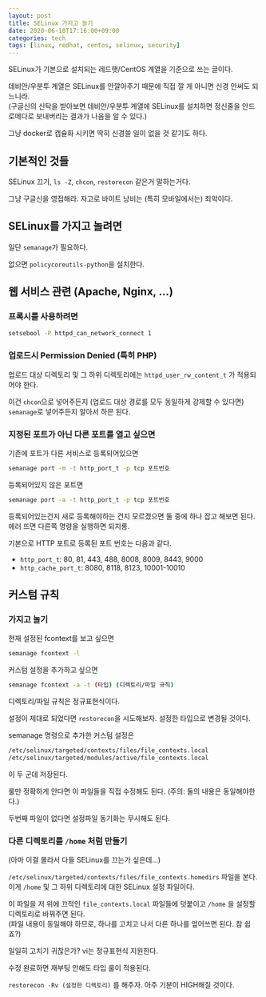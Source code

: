 ```yaml
---
layout: post
title: SELinux 가지고 놀기
date: 2020-06-18T17:16:00+09:00
categories: tech
tags: [linux, redhat, centos, selinux, security]
---
```


SELinux가 기본으로 설치되는 레드햇/CentOS 계열을 기준으로 쓰는 글이다.

데비안/우분투 계열은 SELinux를 안깔아주기 때문에 직접 깔 게 아니면 신경 안써도 되느니라. \
\(구글신의 신탁을 받아보면 데비안/우분투 계열에 SELinux를 설치하면 정신줄을 안드로메다로 보내버리는 결과가 나옴을 알 수 있다.\)

그냥 docker로 캡슐화 시키면 딱히 신경쓸 일이 없을 것 같기도 하다.

## 기본적인 것들

SELinux 끄기, `ls -Z`, `chcon`, `restorecon` 같은거 말하는거다.

그냥 구글신을 영접해라. 자고로 바이트 낭비는 (특히 모바일에서는) 죄악이다.

## SELinux를 가지고 놀려면

일단 `semanage`가 필요하다.

없으면 `policycoreutils-python`을 설치한다.

## 웹 서비스 관련 (Apache, Nginx, ...)

### 프록시를 사용하려면

```sh
setsebool -P httpd_can_network_connect 1
```

### 업로드시 Permission Denied (특히 PHP)

업로드 대상 디렉토리 및 그 하위 디렉토리에는 `httpd_user_rw_content_t` 가 적용되어야 한다.

이건 `chcon`으로 넣어주든지 (업로드 대상 경로를 모두 동일하게 강제할 수 있다면) `semanage`로 넣어주든지 알아서 하믄 된다.

### 지정된 포트가 아닌 다른 포트를 열고 싶으면

기존에 포트가 다른 서비스로 등록되어있으면
```sh
semanage port -m -t http_port_t -p tcp 포트번호
```

등록되어있지 않은 포트면
```sh
semanage port -a -t http_port_t -p tcp 포트번호
```

등록되어있는건지 새로 등록해야하는 건지 모르겠으면 둘 중에 하나 잡고 해보면 된다. 에러 뜨면 다른쪽 명령을 실행하면 되지롱.

기본으로 HTTP 포트로 등록된 포트 번호는 다음과 같다.

* `http_port_t`: 80, 81, 443, 488, 8008, 8009, 8443, 9000
* `http_cache_port_t`: 8080, 8118, 8123, 10001-10010

## 커스텀 규칙

### 가지고 놀기

현재 설정된 fcontext를 보고 싶으면
```sh
semanage fcontext -l
```

커스텀 설정을 추가하고 싶으면
```sh
semanage fcontext -a -t (타입) (디렉토리/파일 규칙)
```
디렉토리/파일 규칙은 정규표현식이다.

설정이 제대로 되었다면 `restorecon`을 시도해보자. 설정한 타입으로 변경될 것이다.


semanage 명령으로 추가한 커스텀 설정은
```sh
/etc/selinux/targeted/contexts/files/file_contexts.local
/etc/selinux/targeted/modules/active/file_contexts.local
```
이 두 군데 저장된다.

룰만 정확하게 안다면 이 파일들을 직접 수정해도 된다. (주의: 둘의 내용은 동일해야한다.)

두번째 파일이 없다면 설정파일 동기화는 무시해도 된다.

### 다른 디렉토리를 `/home` 처럼 만들기

(아마 이걸 몰라서 다들 SELinux를 끄는가 싶은데...)

`/etc/selinux/targeted/contexts/files/file_contexts.homedirs` 파일을 본다. \
이게 `/home` 및 그 하위 디렉토리에 대한 SELinux 설정 파일이다.

이 파일을 저 위에 끄적인 `file_contexts.local` 파일들에 덧붙이고 `/home` 을 설정할 디렉토리로 바꿔주면 된다. \
(파일 내용이 동일해야 하므로, 하나를 고치고 나서 다른 하나를 엎어쓰면 된다. 참 쉽죠?)

일일히 고치기 귀찮은가? vi는 정규표현식 지원한다.

수정 완료하면 재부팅 안해도 타입 룰이 적용된다.

`restorecon -Rv (설정한 디렉토리)`
를 해주자. 아주 기분이 HIGH해질 것이다.
